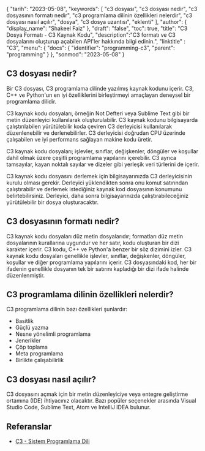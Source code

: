 {
"tarih": "2023-05-08",
  "keywords": [
"c3 dosyası",
"c3 dosyası nedir",
"c3 dosyasının formatı nedir",
"c3 programlama dilinin özellikleri nelerdir",
"c3 dosyası nasıl açılır",
"dosya",
"c3 dosya uzantısı",
"eklenti"
],
  "author": {
"display_name": "Shakeel Faiz"
},
"draft": "false",
"toc": true,
"title": "C3 Dosya Formatı - C3 Kaynak Kodu",
  "description":"C3 formatı ve C3 dosyalarını oluşturup açabilen API'ler hakkında bilgi edinin.",
"linktitle" : "C3",
  "menu": {
    "docs": {
      "identifier": "programming-c3",
      "parent": "programming"
}
},
"sonmod": "2023-05-08"
}

## C3 dosyası nedir?
Bir C3 dosyası, C3 programlama dilinde yazılmış kaynak kodunu içerir. C3, C++ ve Python'un en iyi özelliklerini birleştirmeyi amaçlayan deneysel bir programlama dilidir.

C3 kaynak kodu dosyaları, örneğin Not Defteri veya Sublime Text gibi bir metin düzenleyici kullanılarak oluşturulabilir. C3 kaynak kodunu bilgisayarda çalıştırılabilen yürütülebilir koda çeviren C3 derleyicisi kullanılarak düzenlenebilir ve derlenebilirler. C3 derleyicisi doğrudan CPU üzerinde çalışabilen ve iyi performans sağlayan makine kodu üretir.

C3 kaynak kodu dosyaları; işlevler, sınıflar, değişkenler, döngüler ve koşullar dahil olmak üzere çeşitli programlama yapılarını içerebilir. C3 ayrıca tamsayılar, kayan noktalı sayılar ve dizeler gibi yerleşik veri türlerini de içerir.

C3 kaynak kodu dosyasını derlemek için bilgisayarınızda C3 derleyicisinin kurulu olması gerekir. Derleyici yüklendikten sonra onu komut satırından çalıştırabilir ve derlemek istediğiniz kaynak kod dosyasının konumunu belirtebilirsiniz. Derleyici, daha sonra bilgisayarınızda çalıştırabileceğiniz yürütülebilir bir dosya oluşturacaktır.

## C3 dosyasının formatı nedir?

C3 kaynak kodu dosyaları düz metin dosyalarıdır; formatları düz metin dosyalarının kurallarına uygundur ve her satır, kodu oluşturan bir dizi karakter içerir. C3 kodu, C++ ve Python'a benzer bir söz dizimini izler. C3 kaynak kodu dosyaları genellikle işlevler, sınıflar, değişkenler, döngüler, koşullar ve diğer programlama yapılarını içerir. C3 dosyasındaki kod, her bir ifadenin genellikle dosyanın tek bir satırını kapladığı bir dizi ifade halinde düzenlenmiştir.

## C3 programlama dilinin özellikleri nelerdir?

C3 programlama dilinin bazı özellikleri şunlardır:

- Basitlik
- Güçlü yazma
- Nesne yönelimli programlama
- Jenerikler
- Çöp toplama
- Meta programlama
- Birlikte çalışabilirlik

## C3 dosyası nasıl açılır?

C3 dosyasını açmak için bir metin düzenleyiciye veya entegre geliştirme ortamına (IDE) ihtiyacınız olacaktır. Bazı popüler seçenekler arasında Visual Studio Code, Sublime Text, Atom ve IntelliJ IDEA bulunur.

## Referanslar
* [C3 - Sistem Programlama Dili](https://c3-lang.org/)

